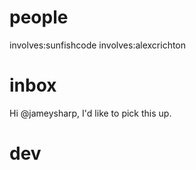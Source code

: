 
# people

involves:sunfishcode
involves:alexcrichton

# inbox

Hi @jameysharp, I'd like to pick this up.



# dev